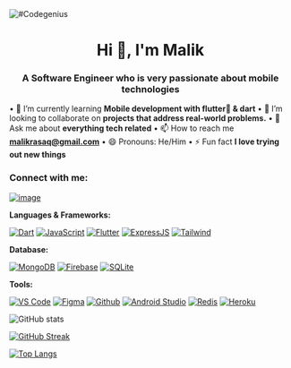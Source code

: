 <img src="https://github.com/malikrasaq/malikrasaq/blob/0a3bc70101be79da9c86721a0646c5c79d8d6a96/Twitter%20header.png" alt="#Codegenius">

<h1 align="center">Hi 👋, I'm Malik</h1>
<h3 align="center">A Software Engineer who is very passionate about mobile technologies</h3>


• 🌱 I’m currently learning **Mobile development with flutter💙 & dart**
• 👯 I’m looking to collaborate on **projects that address real-world problems.**
• 💬 Ask me about **everything tech related**
• 📫 How to reach me **malikrasaq@gmail.com**
• 😄 Pronouns: He/Him
• ⚡ Fun fact **I love trying out new things**

### Connect with me:
[![image](https://img.shields.io/badge/Twitter-1DA1F2?style=for-the-badge&logo=twitter&logoColor=white)](https://twitter.com/malikoras)


**Languages & Frameworks:**

[![Dart](https://img.shields.io/badge/Dart-6FB6F9?style=for-the-badge&logo=dart&logoColor=blue)](https://dart.dev)
[![JavaScript](https://img.shields.io/badge/JavaScript-323330?style=for-the-badge&logo=javascript&logoColor=F7DF1E)](https://developer.mozilla.org/en-US/docs/Web/JavaScript)
[![Flutter](https://img.shields.io/badge/Flutter-FFFFFF?style=for-the-badge&logo=flutter&logoColor=blue)](https://flutter.dev)
[![ExpressJS](https://img.shields.io/badge/ExpressJS-092E20?style=for-the-badge&logo=express&logoColor=green)](https://expressjs.com/)
[![Tailwind](https://img.shields.io/badge/Tailwind-60BEF8?style=for-the-badge&logo=tailwindcss&logoColor=blue)](https://tailwindcss.com/)


**Database:**

[![MongoDB](https://img.shields.io/badge/MongoDB-29751A?style=for-the-badge&logo=mongodb&logoColor=green)](https://www.mongodb.com/)
[![Firebase](https://img.shields.io/badge/Firebase-F4CB2A?style=for-the-badge&logo=firebase&logoColor=orange)](https://firebase.google.com/)
[![SQLite](https://img.shields.io/badge/SQLite-07405E?style=for-the-badge&logo=sqlite&logoColor=white)](https://www.sqlite.org/index.html)

**Tools:**

[![VS Code](https://img.shields.io/badge/Visual_Studio_Code-0078D4?style=for-the-badge&logo=visual%20studio%20code&logoColor=white)](https://code.visualstudio.com/)
[![Figma](https://img.shields.io/badge/Figma-1AC61A?style=for-the-badge&logo=figma&logoColor=blue)](https://www.figma.com/)
[![Github](https://img.shields.io/badge/GitHub-100000?style=flat&logo=github&logoColor=white)](https://github.com/)
[![Android Studio](https://img.shields.io/badge/Android_Studio-29751A?style=for-the-badge&logo=android%20studio&logoColor=white)](https://developer.android.com/studio)
[![Redis](https://img.shields.io/badge/redis-%23DD0031.svg?&style=for-the-badge&logo=redis&logoColor=white)](https://redis.io/)
[![Heroku](https://img.shields.io/badge/Heroku-430098?style=for-the-badge&logo=heroku&logoColor=white)](https://www.heroku.com/)



![GitHub stats](https://github-readme-stats.vercel.app/api?username=malikrasaq&show_icons=true&theme=tokyonight)

[![GitHub Streak](http://github-readme-streak-stats.herokuapp.com?user=malikrasaq&theme=tokyonight&date_format=M%20j%5B%2C%20Y%5D)](https://git.io/streak-stats)

[![Top Langs](https://github-readme-stats.vercel.app/api/top-langs/?username=malikrasaq&layout=compact&theme=tokyonight)](https://github.com/malikrasaq/github-readme-stats)

